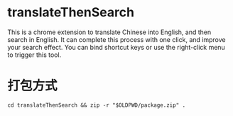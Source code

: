 
# translateThenSearch
This is a chrome extension to translate Chinese into English, and then search in English. It can complete this process with one click, and improve your search effect. You can bind shortcut keys or use the right-click menu to trigger this tool.


# 打包方式
```
cd translateThenSearch && zip -r "$OLDPWD/package.zip" .
```